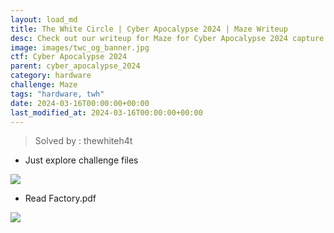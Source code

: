 ```yaml
---
layout: load_md
title: The White Circle | Cyber Apocalypse 2024 | Maze Writeup
desc: Check out our writeup for Maze for Cyber Apocalypse 2024 capture the flag competition.
image: images/twc_og_banner.jpg
ctf: Cyber Apocalypse 2024
parent: cyber_apocalypse_2024
category: hardware
challenge: Maze
tags: "hardware, twh"
date: 2024-03-16T00:00:00+00:00
last_modified_at: 2024-03-16T00:00:00+00:00
---
```



> Solved by : thewhiteh4t

- Just explore challenge files

![](https://i.imgur.com/0lcZGGJ.png)

- Read Factory.pdf

![](https://i.imgur.com/4xU2Z7N.png)